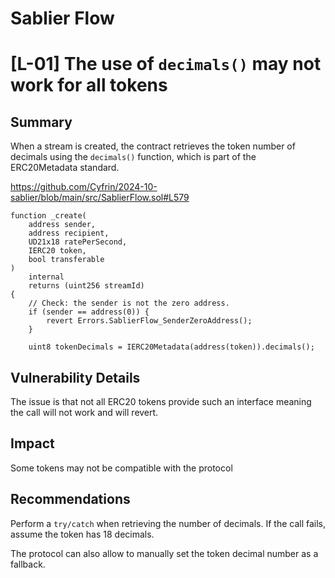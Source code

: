# Sablier Flow

# [L-01] The use of `decimals()` may not work for all tokens

## Summary

When a stream is created, the contract retrieves the token number of decimals using the `decimals()` function, which is part of the ERC20Metadata standard.

<https://github.com/Cyfrin/2024-10-sablier/blob/main/src/SablierFlow.sol#L579>

```solidity
function _create(
    address sender,
    address recipient,
    UD21x18 ratePerSecond,
    IERC20 token,
    bool transferable
)
    internal
    returns (uint256 streamId)
{
    // Check: the sender is not the zero address.
    if (sender == address(0)) {
        revert Errors.SablierFlow_SenderZeroAddress();
    }

    uint8 tokenDecimals = IERC20Metadata(address(token)).decimals();
```

## Vulnerability Details

The issue is that not all ERC20 tokens provide such an interface meaning the call will not work and will revert.

## Impact

Some tokens may not be compatible with the protocol

## Recommendations

Perform a `try/catch` when retrieving the number of decimals. If the call fails, assume the token has 18 decimals.

The protocol can also allow to manually set the token decimal number as a fallback.

